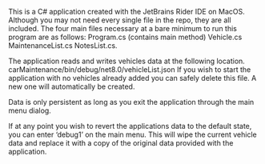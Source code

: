 This is a C# application created with the JetBrains Rider IDE on MacOS. Although you may not need every single file in the repo, they are all included. The four main files necessary at a bare minimum to run this program are as follows:
	Program.cs (contains main method)
	Vehicle.cs
	MaintenanceList.cs
	NotesList.cs.

The application reads and writes vehicles data at the following location. 
carMaintenance/bin/debug/net8.0/vehicleList.json
If you wish to start the application with no vehicles already added you can safely delete this file. A new one will automatically be created. 

Data is only persistent as long as you exit the application through the main menu dialog.

If at any point you wish to revert the applications data to the default state, you can enter ‘debug1’ on the main menu. This will wipe the current vehicle data and replace it with a copy of the original data provided with the application.
